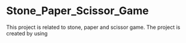 # Stone_Paper_Scissor_Game
This project is related to stone, paper and scissor game.
The project is created by using
